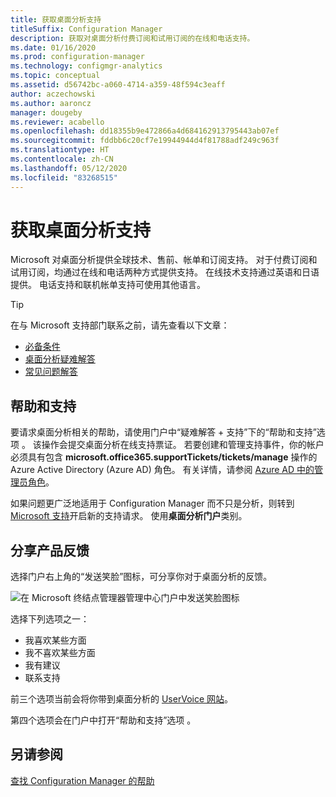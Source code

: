 ```yaml
---
title: 获取桌面分析支持
titleSuffix: Configuration Manager
description: 获取对桌面分析付费订阅和试用订阅的在线和电话支持。
ms.date: 01/16/2020
ms.prod: configuration-manager
ms.technology: configmgr-analytics
ms.topic: conceptual
ms.assetid: d56742bc-a060-4714-a359-48f594c3eaff
author: aczechowski
ms.author: aaroncz
manager: dougeby
ms.reviewer: acabello
ms.openlocfilehash: dd18355b9e472866a4d684162913795443ab07ef
ms.sourcegitcommit: fddbb6c20cf7e19944944d4f81788adf249c963f
ms.translationtype: HT
ms.contentlocale: zh-CN
ms.lasthandoff: 05/12/2020
ms.locfileid: "83268515"
---
```

# <a name="get-support-for-desktop-analytics"></a>获取桌面分析支持

Microsoft 对桌面分析提供全球技术、售前、帐单和订阅支持。 对于付费订阅和试用订阅，均通过在线和电话两种方式提供支持。 在线技术支持通过英语和日语提供。 电话支持和联机帐单支持可使用其他语言。

> [!TIP]
> 在与 Microsoft 支持部门联系之前，请先查看以下文章：
>
> - [必备条件](overview.md#prerequisites)
> - [桌面分析疑难解答](troubleshooting.md)
> - [常见问题解答](faq.md)

## <a name="help-and-support"></a>帮助和支持

要请求桌面分析相关的帮助，请使用门户中“疑难解答 + 支持”下的“帮助和支持”选项   。 该操作会提交桌面分析在线支持票证。 若要创建和管理支持事件，你的帐户必须具有包含 **microsoft.office365.supportTickets/tickets/manage** 操作的 Azure Active Directory (Azure AD) 角色。 有关详情，请参阅 [Azure AD 中的管理员角色](https://docs.microsoft.com/azure/active-directory/users-groups-roles/directory-assign-admin-roles)。

如果问题更广泛地适用于 Configuration Manager 而不只是分析，则转到[Microsoft 支持](https://aka.ms/cmcbsupport)开启新的支持请求。 使用**桌面分析门户**类别。

## <a name="share-product-feedback"></a><a name="bkmk_feedback"></a> 分享产品反馈

<!-- 5451636 -->

选择门户右上角的“发送笑脸”图标，可分享你对于桌面分析的反馈。 

![在 Microsoft 终结点管理器管理中心门户中发送笑脸图标](media/5451636-portal-feedback.png)

选择下列选项之一：

- 我喜欢某些方面
- 我不喜欢某些方面
- 我有建议
- 联系支持

前三个选项当前会将你带到桌面分析的 [UserVoice 网站](https://configurationmanager.uservoice.com/forums/300492-ideas?category_id=366805)。

第四个选项会在门户中打开“帮助和支持”选项  。

## <a name="see-also"></a>另请参阅

[查找 Configuration Manager 的帮助](../core/understand/find-help.md)
